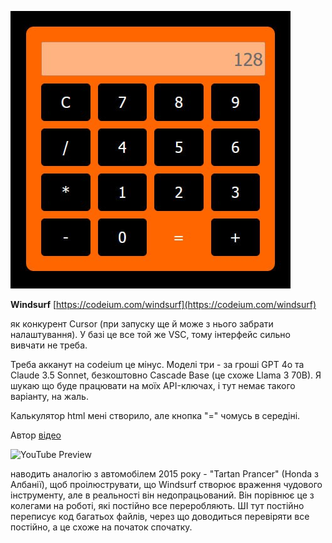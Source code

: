 <!--
date: 2024-12-17T00:12:03
photo: ![Photo](2024-12-17-00-12-03.jpg)


-->

![Photo](2024-12-17-00-12-03.jpg)

**Windsurf** [https://codeium.com/windsurf](https://codeium.com/windsurf)

як конкурент Cursor (при запуску ще й може з нього забрати налаштування). У базі це все той же VSC, тому інтерфейс сильно вивчати не треба.

Треба акканут на codeium це мінус. Моделі три - за гроші GPT 4o та Claude 3.5 Sonnet, безкоштовно Cascade Base (це схоже Llama 3 70B). Я шукаю що буде працювати на моїх API-ключах, і тут немає такого варіанту, на жаль.

Калькулятор html мені створило, але кнопка "=" чомусь в середіні.

Автор  [відео](https://www.youtube.com/watch?v=T323mpYjgbI)

![YouTube Preview](https://img.youtube.com/vi/T323mpYjgbI/mqdefault.jpg)

 наводить аналогію з автомобілем 2015 року - "Tartan Prancer" (Honda з Албанії), щоб проілюструвати, що Windsurf створює враження чудового інструменту, але в реальності він недопрацьований. Він порівнює це з колегами на роботі, які постійно все переробляють. ШІ тут постійно переписує код багатьох файлів, через що доводиться перевіряти все постійно, а це схоже на початок спочатку.
